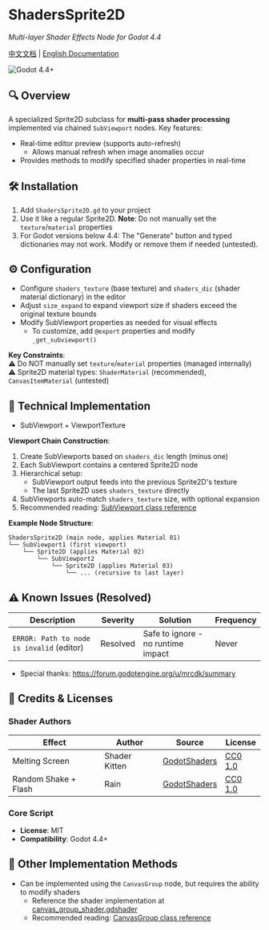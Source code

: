 # ShadersSprite2D  
*Multi-layer Shader Effects Node for Godot 4.4*  

[中文文档](README_zh.md) | [English Documentation](README.md)  

![Godot 4.4+](https://img.shields.io/badge/Godot-4.4%2B-%23478cbf)  

## 🔍 Overview  
A specialized Sprite2D subclass for **multi-pass shader processing** implemented via chained `SubViewport` nodes. Key features:  
- Real-time editor preview (supports auto-refresh)  
  - Allows manual refresh when image anomalies occur  
- Provides methods to modify specified shader properties in real-time  

## 🛠️ Installation  
1. Add `ShadersSprite2D.gd` to your project  
2. Use it like a regular Sprite2D. **Note**: Do not manually set the `texture`/`material` properties  
3. For Godot versions below 4.4: The "Generate" button and typed dictionaries may not work. Modify or remove them if needed (untested).  

## ⚙️ Configuration  
- Configure `shaders_texture` (base texture) and `shaders_dic` (shader material dictionary) in the editor  
- Adjust `size_expand` to expand viewport size if shaders exceed the original texture bounds  
- Modify SubViewport properties as needed for visual effects  
  - To customize, add `@export` properties and modify `_get_subviewport()`  

**Key Constraints**:  
⚠️ Do NOT manually set `texture`/`material` properties (managed internally)  
⚠️ Sprite2D material types: `ShaderMaterial` (recommended), `CanvasItemMaterial` (untested)  

## 🔬 Technical Implementation  
* SubViewport + ViewportTexture  

**Viewport Chain Construction**:  
1. Create SubViewports based on `shaders_dic` length (minus one)  
2. Each SubViewport contains a centered Sprite2D node  
3. Hierarchical setup:  
   - SubViewport output feeds into the previous Sprite2D's texture  
   - The last Sprite2D uses `shaders_texture` directly  
4. SubViewports auto-match `shaders_texture` size, with optional expansion  
5. Recommended reading: [SubViewport class reference](https://docs.godotengine.org/en/stable/classes/class_subviewport.html)

**Example Node Structure**:  
```
ShadersSprite2D (main node, applies Material 01)  
└── SubViewport1 (first viewport)  
	└── Sprite2D (applies Material 02)  
		└── SubViewport2  
			└── Sprite2D (applies Material 03)  
				└── ... (recursive to last layer)  
```  

## ⚠️ Known Issues (Resolved)  
| Description | Severity | Solution | Frequency |  
|-------------|----------|----------|-----------|  
| `ERROR: Path to node is invalid` (editor) | Resolved | Safe to ignore - no runtime impact | Never |  

- Special thanks: https://forum.godotengine.org/u/mrcdk/summary  

## 📜 Credits & Licenses  
### Shader Authors  
| Effect | Author | Source | License |  
|--------|--------|--------|---------|  
| Melting Screen | Shader Kitten | [GodotShaders](https://godotshaders.com/shader/doom-like-melting-screen/) | [CC0 1.0](https://creativecommons.org/publicdomain/zero/1.0/) |  
| Random Shake + Flash | Rain | [GodotShaders](https://godotshaders.com/shader/simple-2d-random-shake-%ef%bc%86-flash/) | [CC0 1.0](https://creativecommons.org/publicdomain/zero/1.0/) |  

### Core Script  
- **License**: MIT  
- **Compatibility**: Godot 4.4+  

## 🔄 Other Implementation Methods

- Can be implemented using the `CanvasGroup` node, but requires the ability to modify shaders  
	- Reference the shader implementation at [canvas_group_shader.gdshader](other_implementation_methods/canvas_group/canvas_group_shader.gdshader)
	- Recommended reading: [CanvasGroup class reference](https://docs.godotengine.org/en/stable/classes/class_canvasgroup.html)
